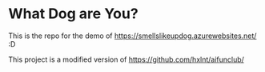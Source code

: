 # What Dog are You?

This is the repo for the demo of https://smellslikeupdog.azurewebsites.net/ :D

This project is a modified version of https://github.com/hxlnt/aifunclub/ 
